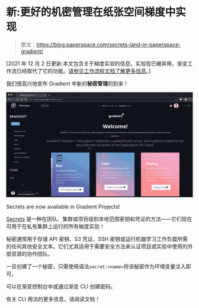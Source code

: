 # 新:更好的机密管理在纸张空间梯度中实现

> 原文：<https://blog.paperspace.com/secrets-land-in-paperspace-gradient/>

[2021 年 12 月 2 日更新:本文包含关于梯度实验的信息。实验现已被弃用，渐变工作流已经取代了它的功能。[请参见工作流程文档了解更多信息](https://docs.paperspace.com/gradient/explore-train-deploy/workflows)。]

我们很高兴地宣布 Gradient 中新的**秘密管理**的到来！

![](img/55b369825c45fe94805e2233088a41da.png)

Secrets are now available in Gradient Projects!

[Secrets](https://docs.paperspace.com/gradient/secrets/overview) 是一种在团队、集群或项目级别本地范围密钥和凭证的方法——它们现在可用于在私有集群上运行的所有梯度实验！

秘密通常用于存储 API 密钥、S3 凭证、SSH 密钥或运行机器学习工作负载所需的任何其他安全文本。它们尤其适用于需要安全方法来认证项目或实验中使用的外部资源的协作团队。

一旦创建了一个秘密，只需使用语法`secret:<name>`将该秘密作为环境变量注入即可。

可以在渐变控制台中或通过渐变 CLI 创建密码。

有关 CLI 用法的更多信息，请阅读文档！